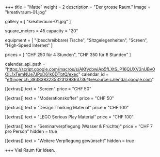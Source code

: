 +++
title = "Matte"
weight = 2
description = "Der grosse Raum."
image = "kreativraum-01.jpg"

gallery = [
  "kreativraum-01.jpg"
]

square_meters = 45
capacity = "20"

equipment = [
  "(beschreibbare) Tische",
  "Sitzgelegenheiten",
  "Screen",
  "High-Speed Internet"
]

prices = [
  "CHF 250 für 4 Stunden",
  "CHF 350 für 8 Stunden"
]

calendar_api_path = "https://script.google.com/macros/s/AKfycbwiAp5fLXtS_P16QUXV3nUBv0QiL1xTemNUe7JPxD61k0DTbtQ/exec"
calendar_id = "effinger.ch_3838383235323139363736@resource.calendar.google.com"

[[extras]]
text = "Screen"
price = "CHF 50"

[[extras]]
text = "Moderationskoffer"
price = "CHF 50"

[[extras]]
text = "Design Thinking Material"
price = "CHF 100"

[[extras]]
text = "LEGO Serious Play Material"
price = "CHF 100"

[[extras]]
text = "Seminarverpflegung (Wasser & Früchte)"
price = "CHF 7 pro Person"
hidden = true

[[extras]]
text = "Weitere Verpflegung gewünscht"
hidden = true

+++
Viel Raum für Ideen.
